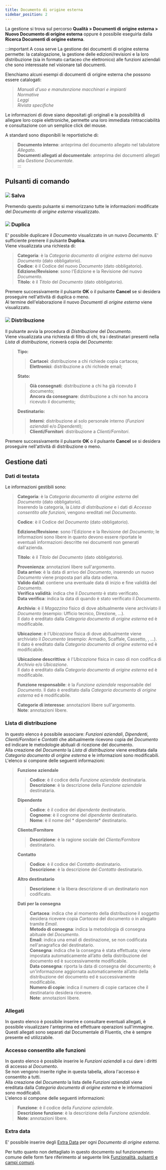 ```yaml
---
title: Documento di origine esterna
sidebar_position: 2
---
```


La gestione si trova sul percorso **Qualità > Documenti di origine esterna > Nuovo Documento di origine esterna** oppure è possibile eseguirla dalla **Ricerca Documenti di origine esterna**.   


:::important A cosa serve
La gestione dei documenti di origine esterna permette: la catalogazione, la gestione delle edizioni/revisioni e la loro distribuzione (sia in formato cartaceo che elettronico) alle funzioni aziendali che sono interessate nel visionare tali documenti.   


Elenchiamo alcuni esempi di documenti di origine esterna che possono essere catalogati:   
> *Manuali d'uso e manutenzione macchinari e impianti*   
> *Normative*   
> *Leggi*   
> *Rivista specifiche*   

Le informazioni di dove siano depositati gli originali e la possibilità di allegare loro copie elettroniche, permette una loro immediata rintracciabilità e consultazione con un semplice click del mouse.

A standard sono disponibili le reportistiche di:   
> **Documento interno**: anteprima del documento allegato nel tabulatore *Allegato*.   
> **Documenti allegati al documentale**: anteprima dei documenti allegati alla *Gestione Documentale*.   
:::


## Pulsanti di comando


### ![](/img/neutral/common/save.png) Salva

Premendo questo pulsante si memorizzano tutte le informazioni modificate del *Documento di origine esterna* visualizzato.   


### ![](/img/neutral/common/duplicate.png) Duplica

E' possibile duplicare il *Documento* visualizzato in un nuovo *Documento*. E' sufficiente premere il pulsante **Duplica**.   
Viene visualizzata una richiesta di:
> **Categoria**: è la *Categoria documento di origine esterna* del nuovo *Documento* (dato obbligatorio).   
> **Codice**: è il Codice del nuovo *Documento* (dato obbligatorio).   
> **Edizione/Revisione**: sono l'Edizione e la Revisione del nuovo *Documento*.   
> **Titolo**: è il *Titolo* del *Documento* (dato obbligatorio).   

Premere successivamente il pulsante **OK** o il pulsante **Cancel** se si desidera proseguire nell'attività di duplica o meno.   
Al termine dell'elaborazione il nuovo *Documenti di origine esterna* viene visualizzato.


### ![](/img/neutral/common/bill.png) Distribuzione

Il pulsante avvia la procedura di *Distribuzione* del *Documento*.   
Viene visualizzata una richiesta di filtro di chi, tra i destinatari presenti nella *Lista di distribuzione*, riceverà copia del *Documento*:   
> **Tipo:**   
>> **Cartacei**: distribuzione a chi richiede copia cartacea;   
>> **Elettronici**: distribuzione a chi richiede email;   
>
> **Stato:**   
>> **Già consegnati**: distribuzione a chi ha già ricevuto il documento;   
>> **Ancora da consegnare**: distribuzione a chi non ha ancora ricevuto il documento;   
>
> **Destinatario:**
>> **Interni**: distribuzione al solo personale interno (*Funzioni aziendali* e/o *Dipendenti*);   
>> **Clienti/Fornitori**: distribuzione a *Clienti/Fornitori*.

Premere successivamente il pulsante **OK** o il pulsante **Cancel** se si desidera proseguire nell'attività di distribuzione o meno.   


## Gestione dati


### Dati di testata

Le informazioni gestibili sono:   
> **Categoria**: è la *Categoria documento di origine esterna* del *Documento* (dato obbligatorio).   
> Inserendo la categoria, la *Lista di distribuzione* e i dati di *Accesso consentito alle funzioni*, vengono ereditati nel *Documento*.   
>
> **Codice**: è il Codice del *Documento* (dato obbligatorio).   
>
> **Edizione/Revisione**: sono l'Edizione e la Revisione del *Documento*; le informazioni sono libere in quanto devono essere riportate le eventuali informazioni descritte nei 
documenti non generati dall'azienda.   
>
> **Titolo**: è il *Titolo* del *Documento* (dato obbligatorio).   
>
> **Provenienza**: annotazioni libere sull'argomento.   
> **Data arrivo**: è la data di arrivo del *Documento*, inserendo un nuovo *Documento* viene proposta pari alla data odierna.   
> **Valido dal/al**: contiene una eventuale data di inizio e fine validità del *Documento*.   
> **Verifica validità**: indica che il *Documento* è stato verificato.   
> **Data verifica**: indica la data di quando è stato verificato il *Documento*.   
>
> **Archivio**: è il *Magazzino* fisico di dove abitualmente viene archiviato il *Documento* (esempio: Ufficio tecnico, Direzione, ...).   
> Il dato è ereditato dalla *Categoria documento di origine esterna* ed è modificabile.   
>
> **Ubicazione**: è l'*Ubicazione* fisica di dove abitualmente viene archiviato il *Documento* (esempio: Armadio, Scaffale, Cassetto, , ...).   
> Il dato è ereditato dalla *Categoria documento di origine esterna* ed è modificabile.   
>
> **Ubicazione descrittiva**: è l'*Ubicazione* fisica in caso di non codifica di *Archivio* e/o *Ubicazione*.   
> Il dato è ereditato dalla *Categoria documento di origine esterna* ed è modificabile.   
>
> **Funzione responsabile**: è la *Funzione aziendale* responsabile del *Documento*. 
> Il dato è ereditato dalla *Categoria documento di origine esterna* ed è modificabile.   
>
> **Categorie di interesse**: annotazioni libere sull'argomento.   
> **Note**: annotazioni libere.


### Lista di distribuzione

In questo elenco è possibile associare: *Funzioni aziendali*, *Dipendenti*, *Clienti/Fornitori* e *Contatti* che abitualmente ricevono copia del *Documento* ed indicare le metodologie abituali di ricezione del documento.   
Alla creazione del *Documento* la *Lista di distribuzione* viene ereditata dalla *Categoria documento di origine esterna* e le informazioni sono modificabili.   
L'elenco si compone delle seguenti informazioni:   
> **Funzione aziendale**   
>> **Codice**: è il codice della *Funzione aziendale* destinataria.   
>> **Descrizione**: è la descrizione della *Funzione aziendale* destinataria.   
>
> **Dipendente**   
>> **Codice**: è il codice del *dipendente* destinatario.   
>> **Cognome**: è il cognome del *dipendente* destinatario.   
>> **Nome**: è il nome del *    dipendente* destinatario.   
>
> **Cliente/Fornitore**   
>> **Descrizione**: è la ragione sociale del *Cliente/Fornitore* destinatario.   
>
> **Contatto**   
>> **Codice**: è il codice del *Contatto* destinatario.   
>> **Descrizione**: è la descrizione del *Contatto* destinatario.   
>
> **Altro destinatario**   
>> **Descrizione**: è la libera descrizione di un destinatario non codificato.   
>
> **Dati per la consegna**   
>> **Cartacea**: indica che al momento della distribuzione il soggetto desidera ricevere copia *Cartacea* del documento o in allegato tramite *Email*.   
>> **Metodo di consegna**: indica la metodologia di consegna abituale del *Documento*.   
>> **Email**: indica una email di destinazione, se non codificata nell'anagrafica del destinatario.   
>> **Consegna**: indica che la consegna è stata effettuata; viene impostata automaticamente all’atto della distribuzione del documento ed è successivamente modificabile.   
>> **Data consegna**: riporta la data di consegna del documento; è un'informazione aggiornata automaticamente all’atto della distribuzione del documento ed è successivamente modificabile.   
>> **Numero di copie**: indica il numero di copie cartacee che il destinatario desidera ricevere.   
>> **Note**: annotazioni libere.   


### Allegati
In questo elenco è possibile inserire e consultare eventuali allegati, è possibile visualizzare l'anteprima ed effettuare operazioni sull'immagine.   
Questi allegati sono separati dal Documentale di Fluentis, che è sempre presente ed utilizzabile.   


### Accesso consentito alle funzioni

In questo elenco è possibile inserire le *Funzioni aziendali* a cui dare i diritti di accesso al *Documento*.   
Se non vengono inserite righe in questa tabella, allora l'accesso è consentito a tutti.   
Alla creazione del *Documento* la lista delle *Funzioni aziendali* viene ereditata dalla *Categoria documento di origine esterna* e le informazioni sono modificabili.   
L'elenco si compone delle seguenti informazioni:   
> **Funzione**: è il codice della *Funzione aziendale*.   
> **Descrizione funzione**: è la descrizione della *Funzione aziendale*.   
> **Note**: annotazioni libere.   


### Extra data
E' possibile inserire degli [Extra Data](/docs/configurations/utility/extra-data/extradata/new-extradata) per ogni *Documento di origine esterna*.   


Per tutto quanto non dettagliato in questo documento sul funzionamento comune delle form fare riferimento al seguente link [Funzionalità, pulsanti e campi comuni](/docs/guide/common).